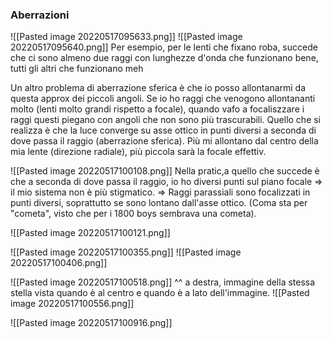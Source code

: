 
### Aberrazioni
![[Pasted image 20220517095633.png]]
![[Pasted image 20220517095640.png]]
Per esempio, per le lenti che fixano roba, succede che ci sono almeno due raggi con lunghezze d'onda che funzionano bene, tutti gli altri che funzionano meh

Un altro problema di aberrazione sferica è che io posso allontanarmi da questa approx dei piccoli angoli. Se io ho raggi che venogono allontananti molto (lenti molto grandi rispetto a focale), quando vafo a focaliszzare i raggi questi piegano con angoli che non sono più trascurabili. Quello che si realizza è che la luce converge su asse ottico in punti diversi a seconda di dove passa il raggio (aberrazione sferica).
Più mi allontano dal centro della mia lente (direzione radiale), più piccola sarà la focale effettiv.


![[Pasted image 20220517100108.png]]
Nella pratic,a quello che succede è che a seconda di dove passa il raggio, io ho diversi punti sul piano focale => il mio sistema non è più stigmatico. => Raggi parassiali sono focalizzati in punti diversi, soprattutto se sono lontano dall'asse ottico.
(Coma sta per "cometa", visto che per i 1800 boys sembrava una cometa).

![[Pasted image 20220517100121.png]]

![[Pasted image 20220517100355.png]]
![[Pasted image 20220517100406.png]]

![[Pasted image 20220517100518.png]]
^^ a destra, immagine della stessa stella vista quando è al centro e quando è a lato dell'immagine.
![[Pasted image 20220517100556.png]]

![[Pasted image 20220517100916.png]]